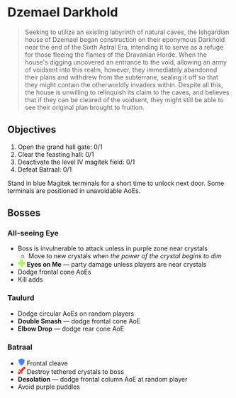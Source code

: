 # Dzemael Darkhold

> Seeking to utilize an existing labyrinth of natural caves, the Ishgardian house of Dzemael began construction on their eponymous Darkhold near the end of the Sixth Astral Era, intending it to serve as a refuge for those fleeing the flames of the Dravanian Horde. When the house's digging uncovered an entrance to the void, allowing an army of voidsent into this realm, however, they immediately abandoned their plans and withdrew from the subterrane, sealing it off so that they might contain the otherworldly invaders within. Despite all this, the house is unwilling to relinquish its claim to the caves, and believes that if they can be cleared of the voidsent, they might still be able to see their original plan brought to fruition.

## Objectives

1. Open the grand hall gate: 0/1
2. Clear the feasting hall: 0/1
3. Deactivate the level IV magitek field: 0/1
4. Defeat Batraal: 0/1

Stand in blue Magitek terminals for a short time to unlock next door. Some terminals are positioned in unavoidable AoEs.

## Bosses

### All-seeing Eye

- Boss is invulnerable to attack unless in purple zone near crystals
  - Move to new crystals when *the power of the crystal begins to dim*
- ![](/assets/icons/role-healer.png) **Eyes on Me** — party damage unless players are near crystals
- Dodge frontal cone AoEs
- Kill adds

### Taulurd

- Dodge circular AoEs on random players
- **Double Smash** — dodge frontal cone AoE
- **Elbow Drop** — dodge rear cone AoE

### Batraal

- ![](/assets/icons/role-tank.png) Frontal cleave
- ![](/assets/icons/role-dps.png) Destroy tethered crystals to boss
- **Desolation** — dodge frontal column AoE at random player
- Avoid purple puddles
